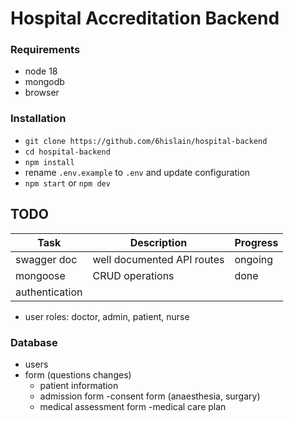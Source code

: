 # Hospital Accreditation Backend

### Requirements

- node 18
- mongodb
- browser

### Installation

- `git clone https://github.com/6hislain/hospital-backend`
- `cd hospital-backend`
- `npm install`
- rename `.env.example` to `.env` and update configuration
- `npm start` or `npm dev`

## TODO

| Task           | Description                | Progress |
| -------------- | -------------------------- | -------- |
| swagger doc    | well documented API routes | ongoing  |
| mongoose       | CRUD operations            | done     |
| authentication |                            |          |

- user roles: doctor, admin, patient, nurse

### Database

- users
- form (questions changes)
  - patient information
  - admission form
    -consent form (anaesthesia, surgary)
  - medical assessment form
    -medical care plan

